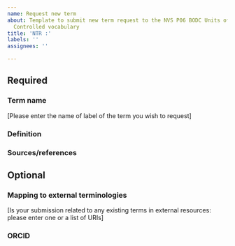 ```yaml
---
name: Request new term
about: Template to submit new term request to the NVS P06 BODC Units of Measurement
  Controlled vocabulary
title: 'NTR :'
labels: ''
assignees: ''

---
```


## Required
### Term name
[Please enter the name of label of the term you wish to request]
### Definition
### Sources/references

## Optional
### Mapping to external terminologies
[Is your submission related to any existing terms in external resources: please enter one or a list of URIs]
### ORCID
